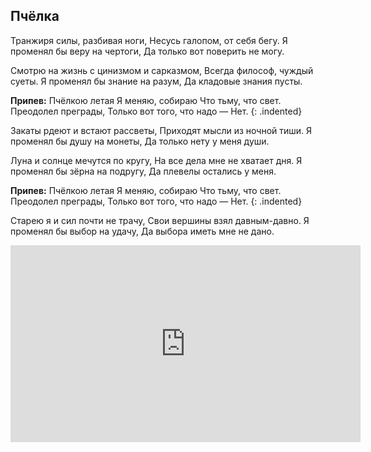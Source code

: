 ﻿---
layout: lyrics
---

## Пчёлка

Тра<span class="Em"></span>нжиря си<span class="Em7"></span>лы, раз<span class="Em6"></span>бивая но<span class="F-sharp-m6"></span>ги,
Не<span class="Em"></span>сусь га<span class="Em7"></span>лопом, от се<span class="Em6"></span>бя бе<span class="F-sharp-m6"></span>гу.
Я<span class="Em"></span> про<span class="Em7"></span>менял бы ве<span class="Em6"></span>ру на черто<span class="F-sharp-m6"></span>ги,
Да<span class="Em"></span> то<span class="Em7"></span>лько вот по<span class="Em6"></span>верить не мо<span class="F-sharp-m6"></span>гу.

Смо<span class="Em"></span>трю на жи<span class="Em7"></span>знь с цини<span class="Em6"></span>змом и сарказ<span class="F-sharp-m6"></span>мом,
Все<span class="Em"></span>гда фи<span class="Em7"></span>лософ, чуж<span class="Em6"></span>дый суе<span class="F-sharp-m6"></span>ты.
Я<span class="Em"></span> про<span class="Em7"></span>менял бы зна<span class="Em6"></span>ние на ра<span class="F-sharp-m6"></span>зум,
Да<span class="Em"></span> кла<span class="Em7"></span>довые зна<span class="Em6"></span>ния пус<span class="F-sharp-m6"></span>ты.

**Припев:**
Пчё<span class="C"></span>лкою летая
Я<span class="Am"></span> меняю, собираю
Что<span class="C"></span> тьму<span class="A"></span>, что<span class="G"></span> свет<span class="D"></span>.
Пре<span class="C"></span>одолел преграды,
То<span class="Am"></span>лько вот того, что надо —
Нет.<span class="Em"></span>
{: .indented}
 
Закаты рдеют и встают рассветы,
Приходят мысли из ночной тиши.
Я променял бы душу на монеты,
Да только нету у меня души.

Луна и солнце мечутся по кругу,
На все дела мне не хватает дня.
Я променял бы зёрна на подругу,
Да плевелы остались у меня.

**Припев:**
Пчёлкою летая
Я меняю, собираю
Что тьму, что свет.
Преодолел преграды,
Только вот того, что надо —
Нет.
{: .indented}

Старею я и сил почти не трачу,
Свои вершины взял давным-давно.
Я променял бы выбор на удачу,
Да выбора иметь мне не дано.

<iframe width="560" height="315" src="https://www.youtube.com/embed/-US_VEag_0E" frameborder="0" allow="accelerometer; autoplay; encrypted-media; gyroscope; picture-in-picture" allowfullscreen></iframe>